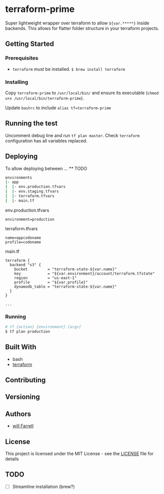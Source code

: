 # terraform-prime
Super lightweight wrapper over terraform to allow `${var.*****}` inside backends. This allows for flatter folder structure in your terraform projects.

## Getting Started

### Prerequisites
- `terraform` must be installed. `$ brew install terraform`

### Installing
Copy `terraform-prime` to `/usr/local/bin/` and ensure its executable (`chmod u+x /usr/local/bin/terraform-prime`).

Update `bashrc` to include `alias tf=terraform-prime`

## Running the test
Uncomment debug line and run `tf plan master`. Check `terraform` configuration has all variables replaced.

## Deploying
To allow deploying between ... ** TODO
```bash
environments
|- app
|  |- env.production.tfvars
|  |- env.staging.tfvars
|  |- terraform.tfvars
|  |- main.tf
```

env.production.tfvars
```hcl-terraform
environment=production
```

terraform.tfvars
```hcl-terraform
name=appcodename
profile=codename
```

main.tf
```hcl-terraform
terraform {
  backend "s3" {
    bucket         = "terraform-state-${var.name}"
    key            = "${var.environment}/account/terraform.tfstate"
    region         = "us-east-1"
    profile        = "${var.profile}"
    dynamodb_table = "terraform-state-${var.name}"
  }
}

...
```
### Running
```bash
# tf {action} {environment} [args]
$ tf plan production
```

## Built With
- bash
- [terraform](https://www.terraform.io/)

## Contributing

## Versioning

## Authors
- [will Farrell](https://github.com/willfarrell)

## License
This project is licensed under the MIT License - see the [LICENSE]() file for details

## TODO
- [ ] Streamline installation (brew?)
